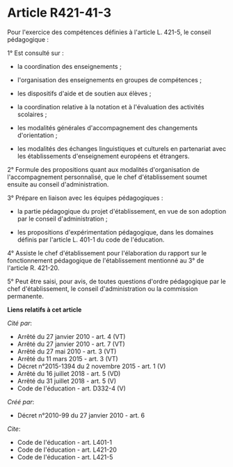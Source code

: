 # Article R421-41-3

Pour l'exercice des compétences définies à l'article L. 421-5, le conseil pédagogique : 

1° Est consulté sur :

- la coordination des enseignements ;

- l'organisation des enseignements en groupes de compétences ;

- les dispositifs d'aide et de soutien aux élèves ;

- la coordination relative à la notation et à l'évaluation des activités scolaires ;

- les modalités générales d'accompagnement des changements d'orientation ;

- les modalités des échanges linguistiques et culturels en partenariat avec les établissements d'enseignement européens et
étrangers. 

2° Formule des propositions quant aux modalités d'organisation de l'accompagnement personnalisé, que le chef d'établissement
soumet ensuite au conseil d'administration. 

3° Prépare en liaison avec les équipes pédagogiques :

- la partie pédagogique du projet d'établissement, en vue de son adoption par le conseil d'administration ;

- les propositions d'expérimentation pédagogique, dans les domaines définis par l'article L. 401-1 du code de l'éducation. 

4° Assiste le chef d'établissement pour l'élaboration du rapport sur le fonctionnement pédagogique de l'établissement
mentionné au 3° de l'article R. 421-20.

5° Peut être saisi, pour avis, de toutes questions d'ordre pédagogique par le chef d'établissement, le conseil
d'administration ou la commission permanente.

**Liens relatifs à cet article**

_Cité par_:

  - Arrêté du 27 janvier 2010 - art. 4 (VT)
  - Arrêté du 27 janvier 2010 - art. 7 (VT)
  - Arrêté du 27 mai 2010 - art. 3 (VT)
  - Arrêté du 11 mars 2015 - art. 3 (VT)
  - Décret n°2015-1394 du 2 novembre 2015 - art. 1 (V)
  - Arrêté du 16 juillet 2018 - art. 5 (VD)
  - Arrêté du 31 juillet 2018 - art. 5 (V)
  - Code de l'éducation - art. D332-4 (V)

_Créé par_:

  - Décret n°2010-99 du 27 janvier 2010 - art. 6

_Cite_:

  - Code de l'éducation - art. L401-1
  - Code de l'éducation - art. L421-20
  - Code de l'éducation - art. L421-5
